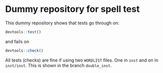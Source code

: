 # Dummy repository for spell test

This dummy repository shows that tests go through on:

```r
devtools::test()
```

and fails on

```r
devtools::check()
```

All tests (checks) are fine if using two `WORDLIST` files. One in `inst` and on in `inst/inst`. This
is shown in the branch `double_inst`.
